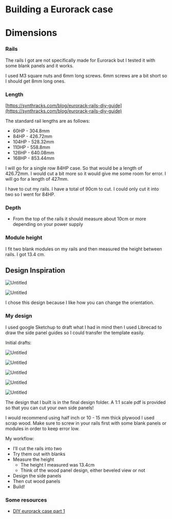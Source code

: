 # Building a Eurorack case

# Dimensions

### Rails

The rails I got are not specifically made for Eurorack but I tested it with some blank panels and it works.

I used M3 square nuts and 6mm long screws. 6mm screws are a bit short so I should get 8mm long ones.

### Length

[https://synthracks.com/blog/eurorack-rails-diy-guide](https://synthracks.com/blog/eurorack-rails-diy-guide) 

The standard rail lengths are as follows:

- 60HP - 304.8mm
- 84HP - 426.72mm
- 104HP - 528.32mm
- 110HP - 558.8mm
- 126HP - 640.08mm
- 168HP - 853.44mm

I will go for a single row 84HP case. So that would be a length of 426.72mm. I would cut a bit more so it would give me some room for error. I will go for a length of 427mm.

I have to cut my rails. I have a total of 90cm to cut. I could only cut it into two so I went for 84HP. 

### Depth

- From the top of the rails it should measure about 10cm or more depending on your power supply

### Module height

I fit two blank modules on my rails and then measured the height between rails. I got 13.4 cm.

## Design Inspiration

![Untitled](images/Untitled.png)

![Untitled](images/Untitled%201.png)

I chose this design because I like how you can change the orientation.

### My design

I used google Sketchup to draft what I had in mind then I used Librecad to draw the side panel guides so I could transfer the template easily.

Initial drafts:

![Untitled](images/Untitled%202.png)

![Untitled](images/Untitled%203.png)

![Untitled](images/Untitled%204.png)

![Untitled](images/Untitled%205.png)

![Untitled](images/Untitled%206.png)

The design that I built is in the final design folder. A 1:1 scale pdf is provided so that you can cut your own side panels!

I would recommend using half inch or 10 - 15 mm thick plywood I used scrap wood. Make sure to screw in your rails first with some blank panels or modules in order to keep error low.

My workflow:

- I’ll cut the rails into two
- Try them out with blanks
- Measure the height
    - The height I measured was 13.4cm
    - Think of the wood panel design, either beveled view or not
- Design the side panels
- Then cut wood panels
- Build!

### Some resources

- [DIY eurorack case part 1](https://www.youtube.com/watch?v=6mVbi8B3usY)

